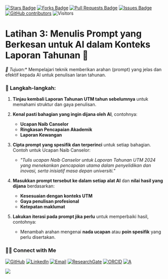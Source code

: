 <a href="https://github.com/drshahizan/short-course/stargazers"><img src="https://img.shields.io/github/stars/drshahizan/short-course" alt="Stars Badge"/></a>
<a href="https://github.com/drshahizan/short-course/network/members"><img src="https://img.shields.io/github/forks/drshahizan/short-course" alt="Forks Badge"/></a>
<a href="https://github.com/drshahizan/short-course/pulls"><img src="https://img.shields.io/github/issues-pr/drshahizan/short-course" alt="Pull Requests Badge"/></a>
<a href="https://github.com/drshahizan/short-course"><img src="https://img.shields.io/github/issues/drshahizan/short-course" alt="Issues Badge"/></a>
<a href="https://github.com/drshahizan/short-course/graphs/contributors"><img alt="GitHub contributors" src="https://img.shields.io/github/contributors/drshahizan/short-course?color=2b9348"></a>
![Visitors](https://api.visitorbadge.io/api/visitors?path=https%3A%2F%2Fgithub.com%2Fdrshahizan%2Fshort-course&labelColor=%23d9e3f0&countColor=%23697689&style=flat)

# Latihan 3: Menulis Prompt yang Berkesan untuk AI dalam Konteks Laporan Tahunan 🔑

*📌 Tujuan:** Mempelajari teknik memberikan arahan (prompt) yang jelas dan efektif kepada AI untuk penulisan laran tahunan.

### **📝 Langkah-langkah:**

1. **Tinjau kembali Laporan Tahunan UTM tahun sebelumnya** untuk memahami struktur dan gaya penulisan.

2. **Kenal pasti bahagian yang ingin dijana oleh AI**, contohnya:
   - **Ucapan Naib Canselor**
   - **Ringkasan Pencapaian Akademik**
   - **Laporan Kewangan**

3. **Cipta prompt yang spesifik dan terperinci** untuk setiap bahagian. Contoh untuk Ucapan Naib Canselor:
   - *"Tulis ucapan Naib Canselor untuk Laporan Tahunan UTM 2024 yang menekankan pencapaian utama dalam penyelidikan dan inovasi, serta inisiatif masa depan universiti."*

4. **Masukkan prompt tersebut ke dalam setiap alat AI** dan **nilai hasil yang dijana** berdasarkan:
   - **Kesesuaian dengan konteks UTM**
   - **Gaya penulisan profesional**
   - **Ketepatan maklumat**

5. **Lakukan iterasi pada prompt jika perlu** untuk memperbaiki hasil, contohnya:
   - Menambah arahan mengenai **nada ucapan** atau **poin spesifik** yang perlu disertakan.
     
### 🙌🏻 Connect with Me
<p align="left">
    <a href="https://github.com/drshahizan" target="_blank"><img alt="GitHub" src="https://img.shields.io/badge/-@drshahizan-181717?style=flat-square&logo=GitHub&logoColor=white"></a>
    <a href="https://www.linkedin.com/in/drshahizan" target="_blank"><img alt="LinkedIn" src="https://img.shields.io/badge/-drshahizan-blue?style=flat-square&logo=Linkedin&logoColor=white&link=https://www.linkedin.com/in/drshahizan/"></a>
    <a href="mailto:shahizan@utm.my" target="_blank"><img alt="Email" src="https://img.shields.io/badge/-shahizan@utm.my-c14438?style=flat-square&logo=Gmail&logoColor=white&link=mailto:shahizan@utm.my.com"></a>
    <a href="https://www.researchgate.net/profile/Mohd-Othman-28" target="_blank"><img alt="ResearchGate" src="https://img.shields.io/badge/-ResearchGate-00CCBB?style=flat-square&logo=ResearchGate&logoColor=white"></a>
    <a href="https://orcid.org/0000-0003-4261-1873" target="_blank"><img alt="ORCID" src="https://img.shields.io/badge/-ORCID-A6CE39?style=flat-square&logo=ORCID&logoColor=white"></a> 
 <a href="https://visitorbadge.io/status?path=https%3A%2F%2Fgithub.com%2Fdrshahizan" target="_blank"><img alt="A" src="https://api.visitorbadge.io/api/visitors?path=https%3A%2F%2Fgithub.com%2Fdrshahizan&labelColor=%23697689&countColor=%23555555&style=plastic"></a>
 
![](https://hit.yhype.me/github/profile?user_id=81284918)
</p>
